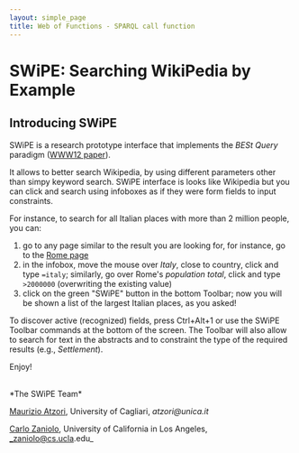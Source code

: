 ```yaml
---
layout: simple_page
title: Web of Functions - SPARQL call function
---
```


# SWiPE: Searching WikiPedia by Example


## Introducing SWiPE
SWiPE is a research prototype interface that implements the _BESt Query_ paradigm ([WWW12 paper](http://www2012.wwwconference.org/proceedings/companion/p309.pdf)). 

It allows to better search Wikipedia, by using different parameters other than simpy keyword search.
SWiPE interface is looks like Wikipedia but you can click and search using infoboxes as if they were form fields to input constraints.

For instance, to search for all Italian places with more than 2 million people, you can:

1. go to any page similar to the result you are looking for, for instance, go to the [Rome page](/wiki/Rome)
2. in the infobox, move the mouse over _Italy_, close to country, click and type `=italy`; similarly, go over Rome's _population total_, click and type `>2000000` (overwriting the existing value)
3. click on the green "SWiPE" button in the bottom Toolbar; now you will be shown a list of the largest Italian places, as you asked!

To discover active (recognized) fields, press Ctrl+Alt+1 or use the SWiPE Toolbar commands at the bottom of the screen. The Toolbar will also allow to search for text in the abstracts and to constraint the type of the required results (e.g., _Settlement_).

Enjoy!

<br/>
*The SWiPE Team*

[Maurizio Atzori](http://atzori.webofcode.org/), University of Cagliari, _atzori@unica.it_

[Carlo Zaniolo](http://www.cs.ucla.edu/~zaniolo/), University of California in Los Angeles, _zaniolo@cs.ucla.edu_

